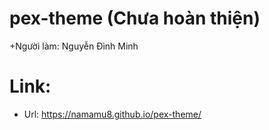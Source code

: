 # pex-theme (Chưa hoàn thiện)
 +Người làm: Nguyễn Đình Minh
# Link:
 + Url: https://namamu8.github.io/pex-theme/

